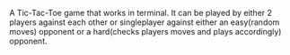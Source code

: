 A Tic-Tac-Toe game that works in terminal. It can be played by either 2 players against each other or singleplayer against either an easy(random moves) opponent or a hard(checks players moves and plays accordingly) opponent.
